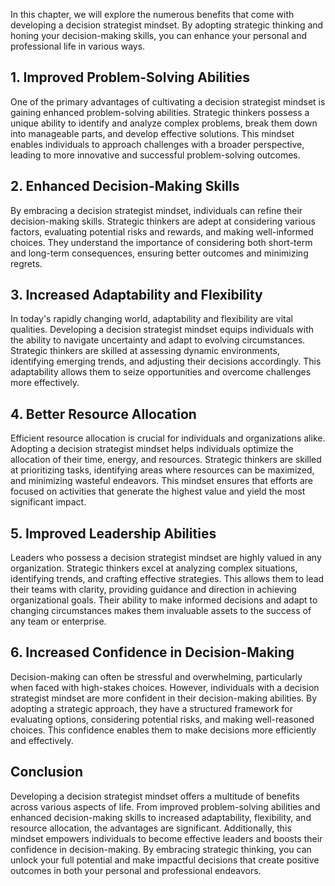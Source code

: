 
In this chapter, we will explore the numerous benefits that come with developing a decision strategist mindset. By adopting strategic thinking and honing your decision-making skills, you can enhance your personal and professional life in various ways.

## 1\. Improved Problem-Solving Abilities

One of the primary advantages of cultivating a decision strategist mindset is gaining enhanced problem-solving abilities. Strategic thinkers possess a unique ability to identify and analyze complex problems, break them down into manageable parts, and develop effective solutions. This mindset enables individuals to approach challenges with a broader perspective, leading to more innovative and successful problem-solving outcomes.

## 2\. Enhanced Decision-Making Skills

By embracing a decision strategist mindset, individuals can refine their decision-making skills. Strategic thinkers are adept at considering various factors, evaluating potential risks and rewards, and making well-informed choices. They understand the importance of considering both short-term and long-term consequences, ensuring better outcomes and minimizing regrets.

## 3\. Increased Adaptability and Flexibility

In today's rapidly changing world, adaptability and flexibility are vital qualities. Developing a decision strategist mindset equips individuals with the ability to navigate uncertainty and adapt to evolving circumstances. Strategic thinkers are skilled at assessing dynamic environments, identifying emerging trends, and adjusting their decisions accordingly. This adaptability allows them to seize opportunities and overcome challenges more effectively.

## 4\. Better Resource Allocation

Efficient resource allocation is crucial for individuals and organizations alike. Adopting a decision strategist mindset helps individuals optimize the allocation of their time, energy, and resources. Strategic thinkers are skilled at prioritizing tasks, identifying areas where resources can be maximized, and minimizing wasteful endeavors. This mindset ensures that efforts are focused on activities that generate the highest value and yield the most significant impact.

## 5\. Improved Leadership Abilities

Leaders who possess a decision strategist mindset are highly valued in any organization. Strategic thinkers excel at analyzing complex situations, identifying trends, and crafting effective strategies. This allows them to lead their teams with clarity, providing guidance and direction in achieving organizational goals. Their ability to make informed decisions and adapt to changing circumstances makes them invaluable assets to the success of any team or enterprise.

## 6\. Increased Confidence in Decision-Making

Decision-making can often be stressful and overwhelming, particularly when faced with high-stakes choices. However, individuals with a decision strategist mindset are more confident in their decision-making abilities. By adopting a strategic approach, they have a structured framework for evaluating options, considering potential risks, and making well-reasoned choices. This confidence enables them to make decisions more efficiently and effectively.

## Conclusion

Developing a decision strategist mindset offers a multitude of benefits across various aspects of life. From improved problem-solving abilities and enhanced decision-making skills to increased adaptability, flexibility, and resource allocation, the advantages are significant. Additionally, this mindset empowers individuals to become effective leaders and boosts their confidence in decision-making. By embracing strategic thinking, you can unlock your full potential and make impactful decisions that create positive outcomes in both your personal and professional endeavors.
